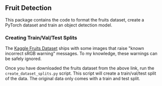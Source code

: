 ## Fruit Detection
This package contains the code to format the fruits dataset, create a PyTorch dataset and train an object detection model. 

### Creating Train/Val/Test Splits
The [Kaggle Fruits Dataset](https://www.kaggle.com/datasets/mbkinaci/fruit-images-for-object-detection) ships with some 
images that raise "known incorrect sRGB warning" messages. To my knowledge, these warnings can be safely ignored. 

Once you have downloaded the fruits dataset from the above link, run the `create_dataset_splits.py` script. 
This script will create a train/val/test split of the data. The original data only comes with a train and test split. 

